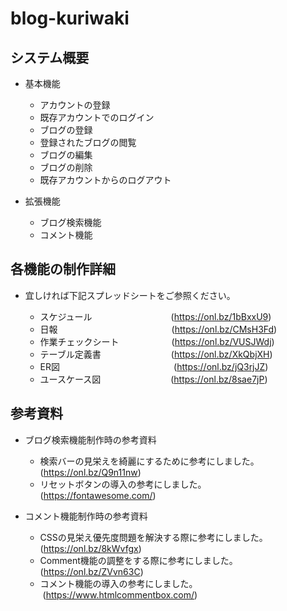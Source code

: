 # blog-kuriwaki
## システム概要
- 基本機能
  - アカウントの登録
  - 既存アカウントでのログイン
  - ブログの登録
  - 登録されたブログの閲覧
  - ブログの編集
  - ブログの削除
  - 既存アカウントからのログアウト

- 拡張機能
  - ブログ検索機能
  - コメント機能

## 各機能の制作詳細
- 宜しければ下記スプレッドシートをご参照ください。

  - スケジュール&emsp;&emsp;&emsp;&emsp;&emsp;&emsp;&emsp;&emsp;&emsp;(https://onl.bz/1bBxxU9)
  - 日報&emsp;&emsp;&emsp;&emsp;&emsp;&emsp;&emsp;&emsp;&emsp;&emsp;&emsp;&emsp;&emsp;(https://onl.bz/CMsH3Fd) 
  - 作業チェックシート&emsp;&emsp;&emsp;&emsp;&emsp;&emsp;(https://onl.bz/VUSJWdj)
  - テーブル定義書&emsp;&emsp;&emsp;&emsp;&emsp;&emsp;&emsp;&emsp;(https://onl.bz/XkQbjXH)
  - ER図&emsp;&emsp;&emsp;&emsp;&emsp;&emsp;&emsp;&emsp;&emsp;&emsp;&emsp;&emsp;&emsp;(https://onl.bz/jQ3rjJZ)
  - ユースケース図&emsp;&emsp;&emsp;&emsp;&emsp;&emsp;&emsp;&emsp;(https://onl.bz/8sae7jP)

## 参考資料
- ブログ検索機能制作時の参考資料
  - 検索バーの見栄えを綺麗にするために参考にしました。&emsp;(https://onl.bz/Q9n11nw) 
  - リセットボタンの導入の参考にしました。&emsp;&emsp;&emsp;&emsp;&emsp;&emsp;&emsp;(https://fontawesome.com/)

- コメント機能制作時の参考資料
  - CSSの見栄え優先度問題を解決する際に参考にしました。  (https://onl.bz/8kWvfgx) 
  - Comment機能の調整をする際に参考にしました。&emsp;&emsp;&emsp;&ensp;(https://onl.bz/ZVvn63C)
  - コメント機能の導入の参考にしました。&emsp;&emsp;&emsp;&emsp;&emsp;&emsp;&emsp;&ensp;&nbsp;(https://www.htmlcommentbox.com/)
